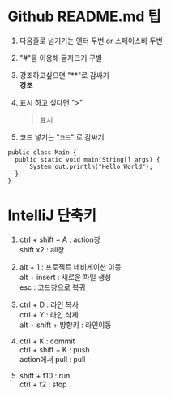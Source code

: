 # Github README.md 팁

1. 다음줄로 넘기기는 엔터 두번 or 스페이스바 두번

2. "#"을 이용해 글자크기 구별

3. 강조하고싶으면 "**"로 감싸기  
   **강조**

4. 표시 하고 싶다면 ">"
    >표시 

5. 코드 넣기는 "``` 코드 ```" 로 감싸기
  ```
  public class Main {
    public static void main(String[] args) {
        System.out.println("Hello World");
    }
  }
  ```

# IntelliJ 단축키

1.	ctrl + shift + A : action창  
	shift x2 : all창

2.	alt + 1 : 프로젝트 네비게이션 이동  
	alt + insert : 새로운 파일 생성  
	esc : 코드창으로 복귀

3.	ctrl + D : 라인 복사  
	ctrl + Y : 라인 삭제  
	alt + shift + 방향키 : 라인이동  

4.	ctrl + K : commit  
	ctrl + shift + K : push  
	action에서 pull : pull  

5.	shift + f10 : run  
	ctrl + f2 : stop
